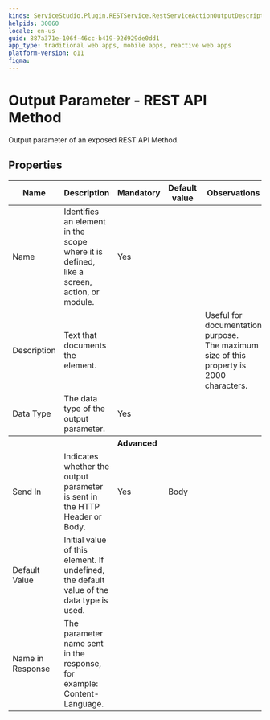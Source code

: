 ```yaml
---
kinds: ServiceStudio.Plugin.RESTService.RestServiceActionOutputDescriptor
helpids: 30060
locale: en-us
guid: 887a371e-106f-46cc-b419-92d929de0dd1
app_type: traditional web apps, mobile apps, reactive web apps
platform-version: o11
figma:
---
```


# Output Parameter - REST API Method

Output parameter of an exposed REST API Method.  

## Properties

<table markdown="1">
<thead>
<tr>
<th>Name</th>
<th>Description</th>
<th>Mandatory</th>
<th>Default value</th>
<th>Observations</th>
</tr>
</thead>
<tbody>
<tr>
<td title="Name">Name</td>
<td>Identifies an element in the scope where it is defined, like a screen, action, or module.</td>
<td>Yes</td>
<td></td>
<td></td>
</tr>
<tr>
<td title="Description">Description</td>
<td>Text that documents the element.</td>
<td></td>
<td></td>
<td>Useful for documentation purpose.<br/>The maximum size of this property is 2000 characters.</td>
</tr>
<tr>
<td title="Type">Data Type</td>
<td>The data type of the output parameter.</td>
<td>Yes</td>
<td></td>
<td></td>
</tr>
<tr >
<th colspan="5">Advanced</th>
</tr>
<tr>
<td title="SendIn">Send In</td>
<td>Indicates whether the output parameter is sent in the HTTP Header or Body.</td>
<td>Yes</td>
<td>Body</td>
<td></td>
</tr>
<tr>
<td title="DefaultValue">Default Value</td>
<td>Initial value of this element. If undefined, the default value of the data type is used.</td>
<td></td>
<td></td>
<td></td>
</tr>
<tr>
<td title="SendAs">Name in Response</td>
<td>The parameter name sent in the response, for example: Content-Language.</td>
<td></td>
<td></td>
<td></td>
</tr>
</tbody>
</table>

